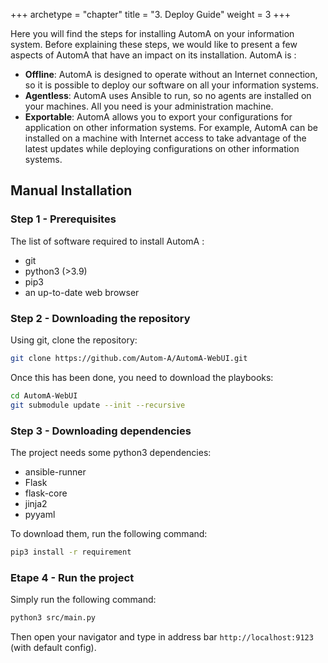+++
archetype = "chapter"
title = "3. Deploy Guide"
weight = 3
+++

Here you will find the steps for installing AutomA on your information system. Before explaining these steps, we would like to present a few aspects of AutomA that have an impact on its installation. AutomA is :
- **Offline**: AutomA is designed to operate without an Internet connection, so it is possible to deploy our software on all your information systems.
- **Agentless**: AutomA uses Ansible to run, so no agents are installed on your machines. All you need is your administration machine.
- **Exportable**: AutomA allows you to export your configurations for application on other information systems. For example, AutomA can be installed on a machine with Internet access to take advantage of the latest updates while deploying configurations on other information systems.

## Manual Installation

### Step 1 - Prerequisites

The list of software required to install AutomA :
- git
- python3 (>3.9)
- pip3
- an up-to-date web browser

### Step 2 - Downloading the repository

Using git, clone the repository:
```bash
git clone https://github.com/Autom-A/AutomA-WebUI.git
```

Once this has been done, you need to download the playbooks:
```bash
cd AutomA-WebUI
git submodule update --init --recursive 
```

### Step 3 - Downloading dependencies

The project needs some python3 dependencies:
- ansible-runner
- Flask
- flask-core
- jinja2
- pyyaml

To download them, run the following command:
```bash
pip3 install -r requirement
```

### Etape 4 - Run the project

Simply run the following command:
```bash
python3 src/main.py
```

Then open your navigator and type in address bar `http://localhost:9123` (with default config).
